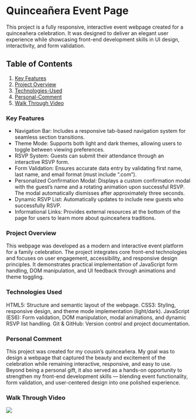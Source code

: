 # Quinceañera Event Page 
This project is a fully responsive, interactive event webpage created for a quinceañera celebration. It was designed to deliver an elegant user experience while showcasing front-end development skills in UI design, interactivity, and form validation.

## Table of Contents

1. [Key Features](#Key-Features)
2. [Project Overview](#Project-Overview)
3. [Technologies-Used](#Technologies-Used)
4. [Personal-Comment](#Personal-Comment)
5. [Walk Through Video](#Walk-Through-Video)

### Key Features
- Navigation Bar: Includes a responsive tab-based navigation system for seamless section transitions.
- Theme Mode: Supports both light and dark themes, allowing users to toggle between viewing preferences.
- RSVP System: Guests can submit their attendance through an interactive RSVP form.
- Form Validation: Ensures accurate data entry by validating first name, last name, and email format (must include “.com”).
- Personalized Confirmation Modal: Displays a custom confirmation modal with the guest’s name and a rotating animation upon successful RSVP. The modal automatically dismisses after approximately three seconds.
- Dynamic RSVP List: Automatically updates to include new guests who successfully RSVP.
- Informational Links: Provides external resources at the bottom of the page for users to learn more about quinceañera traditions.

### Project Overview
This webpage was developed as a modern and interactive event platform for a family celebration. The project integrates core front-end technologies and focuses on user engagement, accessibility, and responsive design principles. It demonstrates practical implementation of JavaScript form handling, DOM manipulation, and UI feedback through animations and theme toggling.

### Technologies Used
HTML5: Structure and semantic layout of the webpage.
CSS3: Styling, responsive design, and theme mode implementation (light/dark).
JavaScript (ES6): Form validation, DOM manipulation, modal animations, and dynamic RSVP list handling.
Git & GitHub: Version control and project documentation.

### Personal Comment
This project was created for my cousin’s quinceañera. My goal was to design a webpage that captured the beauty and excitement of the celebration while remaining interactive, responsive, and easy to use. Beyond being a personal gift, it also served as a hands-on opportunity to strengthen my front-end development skills — blending event functionality, form validation, and user-centered design into one polished experience.

### Walk Through Video
<div>
    <a href="https://www.loom.com/share/db22c74ce1be405f80a4b03406055be5">
    </a>
    <a href="https://www.loom.com/share/db22c74ce1be405f80a4b03406055be5">
      <img style="max-width:300px;" src="https://cdn.loom.com/sessions/thumbnails/db22c74ce1be405f80a4b03406055be5-dc7b1f8c32ad4d49-full-play.gif">
    </a>
  </div>
